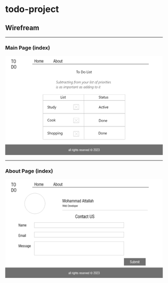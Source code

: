 # todo-project

## Wirefream
---

### Main Page (index)
![main Page Wirefream](/Source/index.jpg)

---

### About Page (index)
![main Page Wirefream](/Source/about.jpg)